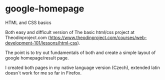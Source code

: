 # google-homepage
HTML and CSS basics

Both easy and difficult version of The basic html/css project at Theodinproject.com (https://www.theodinproject.com/courses/web-development-101/lessons/html-css).

The point is to try out fundamentals of both and create a simple layout of google homepage/result page.

I created both pages in my native language version (Czech), extended latin doesn´t work for me so far in Firefox.
